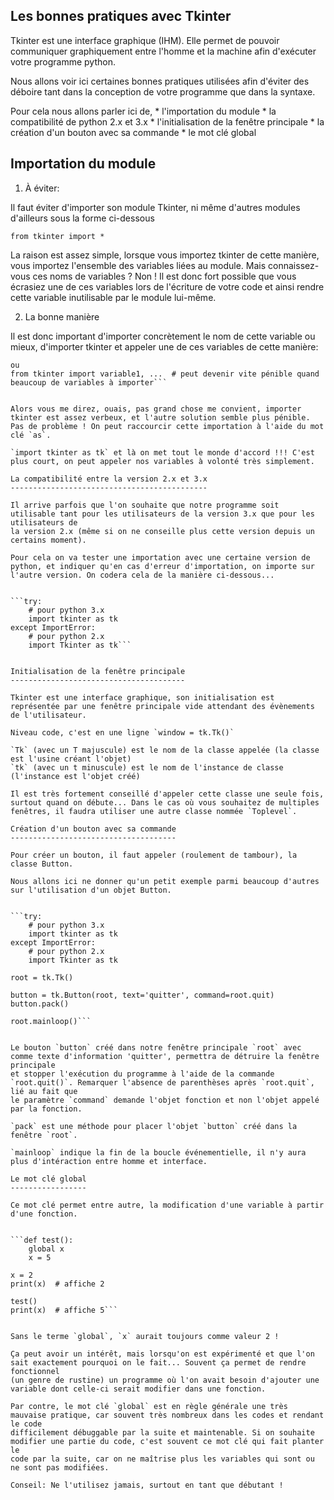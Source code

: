 Les bonnes pratiques avec Tkinter
---------------------------------

Tkinter est une interface graphique (IHM). Elle permet de pouvoir communiquer graphiquement entre l'homme et la machine afin d'exécuter
votre programme python.

Nous allons voir ici certaines bonnes pratiques utilisées afin d'éviter des déboire tant dans la conception de votre programme que dans la syntaxe.

Pour cela nous allons parler ici de,
    * l'importation du module
    * la compatibilité de python 2.x et 3.x
    * l'initialisation de la fenêtre principale
    * la création d'un bouton avec sa commande
    * le mot clé global

Importation du module
---------------------

1) À éviter:

Il faut éviter d'importer son module Tkinter, ni même d'autres modules d'ailleurs sous la forme ci-dessous

`from tkinter import *`

La raison est assez simple, lorsque vous importez tkinter de cette manière, vous importez l'ensemble des variables liées au module.
Mais connaissez-vous ces noms de variables ? Non ! Il est donc fort possible que vous écrasiez une de ces variables lors de l'écriture
de votre code et ainsi rendre cette variable inutilisable par le module lui-même.

2) La bonne manière

Il est donc important d'importer concrètement le nom de cette variable ou mieux, d'importer tkinter et appeler une de ces variables de cette
manière:

```import tkinter  # super!
ou
from tkinter import variable1, ...  # peut devenir vite pénible quand beaucoup de variables à importer```


Alors vous me direz, ouais, pas grand chose me convient, importer tkinter est assez verbeux, et l'autre solution semble plus pénible.
Pas de problème ! On peut raccourcir cette importation à l'aide du mot clé `as`.

`import tkinter as tk` et là on met tout le monde d'accord !!! C'est plus court, on peut appeler nos variables à volonté très simplement.

La compatibilité entre la version 2.x et 3.x
--------------------------------------------

Il arrive parfois que l'on souhaite que notre programme soit utilisable tant pour les utilisateurs de la version 3.x que pour les utilisateurs de
la version 2.x (même si on ne conseille plus cette version depuis un certains moment).

Pour cela on va tester une importation avec une certaine version de python, et indiquer qu'en cas d'erreur d'importation, on importe sur
l'autre version. On codera cela de la manière ci-dessous...


```try:
    # pour python 3.x
    import tkinter as tk
except ImportError:
    # pour python 2.x
    import Tkinter as tk```


Initialisation de la fenêtre principale
---------------------------------------

Tkinter est une interface graphique, son initialisation est représentée par une fenêtre principale vide attendant des évènements de l'utilisateur.

Niveau code, c'est en une ligne `window = tk.Tk()`

`Tk` (avec un T majuscule) est le nom de la classe appelée (la classe est l'usine créant l'objet)
`tk` (avec un t minuscule) est le nom de l'instance de classe (l'instance est l'objet créé)

Il est très fortement conseillé d'appeler cette classe une seule fois, surtout quand on débute... Dans le cas où vous souhaitez de multiples
fenêtres, il faudra utiliser une autre classe nommée `Toplevel`.

Création d'un bouton avec sa commande
-------------------------------------

Pour créer un bouton, il faut appeler (roulement de tambour), la classe Button.

Nous allons ici ne donner qu'un petit exemple parmi beaucoup d'autres sur l'utilisation d'un objet Button.


```try:
    # pour python 3.x
    import tkinter as tk
except ImportError:
    # pour python 2.x
    import Tkinter as tk

root = tk.Tk()

button = tk.Button(root, text='quitter', command=root.quit)
button.pack()

root.mainloop()```


Le bouton `button` créé dans notre fenêtre principale `root` avec comme texte d'information 'quitter', permettra de détruire la fenêtre principale
et stopper l'exécution du programme à l'aide de la commande `root.quit()`. Remarquer l'absence de parenthèses après `root.quit`, lié au fait que
le paramètre `command` demande l'objet fonction et non l'objet appelé par la fonction.

`pack` est une méthode pour placer l'objet `button` créé dans la fenêtre `root`.

`mainloop` indique la fin de la boucle événementielle, il n'y aura plus d'intéraction entre homme et interface.

Le mot clé global
-----------------

Ce mot clé permet entre autre, la modification d'une variable à partir d'une fonction.


```def test():
    global x
    x = 5

x = 2
print(x)  # affiche 2

test()
print(x)  # affiche 5```


Sans le terme `global`, `x` aurait toujours comme valeur 2 !

Ça peut avoir un intérêt, mais lorsqu'on est expérimenté et que l'on sait exactement pourquoi on le fait... Souvent ça permet de rendre fonctionnel
(un genre de rustine) un programme où l'on avait besoin d'ajouter une variable dont celle-ci serait modifier dans une fonction.

Par contre, le mot clé `global` est en règle générale une très mauvaise pratique, car souvent très nombreux dans les codes et rendant le code
difficilement débuggable par la suite et maintenable. Si on souhaite modifier une partie du code, c'est souvent ce mot clé qui fait planter le
code par la suite, car on ne maîtrise plus les variables qui sont ou ne sont pas modifiées.

Conseil: Ne l'utilisez jamais, surtout en tant que débutant !
